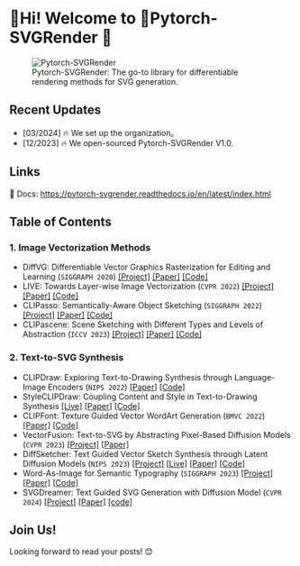 # 👋Hi! Welcome to 🤗Pytorch-SVGRender 👋

<figure class="image text-center">
<img src="./assets/cover.png" alt="Pytorch-SVGRender">
<figcaption>Pytorch-SVGRender: The go-to library for differentiable rendering methods for SVG generation.</figcaption>
</figure>

## Recent Updates

- [03/2024] 🔥 We set up the organization。
- [12/2023] 🔥 We open-sourced Pytorch-SVGRender V1.0.

## Links

<!-- 🌐 Project: https://ximinng.github.io/PyTorch-SVGRender-project/ <br/> -->
<!-- 📁 Code: https://github.com/ximinng/PyTorch-SVGRender <br /> -->
📄 Docs: https://pytorch-svgrender.readthedocs.io/en/latest/index.html

## Table of Contents

### 1. Image Vectorization Methods

- DiffVG: Differentiable Vector Graphics Rasterization for Editing and Learning (`SIGGRAPH 2020`)
  [[Project]](https://people.csail.mit.edu/tzumao/diffvg/) [[Paper]](https://cseweb.ucsd.edu/~tzli/diffvg/diffvg.pdf) [[Code]](https://github.com/BachiLi/diffvg)
- LIVE: Towards Layer-wise Image Vectorization (`CVPR 2022`)
  [[Project]](https://ma-xu.github.io/LIVE/) [[Paper]](https://ma-xu.github.io/LIVE/index_files/CVPR22_LIVE_main.pdf) [[Code]](https://github.com/Picsart-AI-Research/LIVE-Layerwise-Image-Vectorization)
- CLIPasso: Semantically-Aware Object Sketching (`SIGGRAPH 2022`)
  [[Project]](https://clipasso.github.io/clipasso/) [[Paper]](https://arxiv.org/abs/2202.05822) [[Code]](https://github.com/yael-vinker/CLIPasso)
- CLIPascene: Scene Sketching with Different Types and Levels of Abstraction (`ICCV 2023`)
  [[Project]](https://clipascene.github.io/CLIPascene/) [[Paper]](https://arxiv.org/abs/2211.17256) [[Code]](https://github.com/yael-vinker/SceneSketch)

### 2. Text-to-SVG Synthesis

- CLIPDraw: Exploring Text-to-Drawing Synthesis through Language-Image Encoders (`NIPS 2022`)
  [[Paper]](https://arxiv.org/abs/2106.14843) [[Code]](https://github.com/kvfrans/clipdraw)
- StyleCLIPDraw: Coupling Content and Style in Text-to-Drawing Synthesis
  [[Live]](https://slideslive.com/38970834/styleclipdraw-coupling-content-and-style-in-texttodrawing-synthesis?ref=account-folder-92044-folders) [[Paper]](https://arxiv.org/abs/2202.12362) [[Code]](https://github.com/pschaldenbrand/StyleCLIPDraw)
- CLIPFont: Texture Guided Vector WordArt Generation (`BMVC 2022`)
  [[Paper]](https://bmvc2022.mpi-inf.mpg.de/0543.pdf) [[Code]](https://github.com/songyiren98/CLIPFont)
- VectorFusion: Text-to-SVG by Abstracting Pixel-Based Diffusion Models (`CVPR 2023`)
  [[Project]](https://vectorfusion.github.io/) [[Paper]](https://openaccess.thecvf.com/content/CVPR2023/papers/Jain_VectorFusion_Text-to-SVG_by_Abstracting_Pixel-Based_Diffusion_Models_CVPR_2023_paper.pdf)
- DiffSketcher: Text Guided Vector Sketch Synthesis through Latent Diffusion Models (`NIPS 2023`)
  [[Project]](https://ximinng.github.io/DiffSketcher-project/) [[Live]](https://neurips.cc/virtual/2023/poster/72425) [[Paper]](https://arxiv.org/abs/2306.14685) [[Code]](https://github.com/ximinng/DiffSketcher)
- Word-As-Image for Semantic Typography (`SIGGRAPH 2023`)
  [[Project]](https://wordasimage.github.io/Word-As-Image-Page/) [[Paper]](https://arxiv.org/abs/2303.01818) [[Code]](https://github.com/Shiriluz/Word-As-Image)
- SVGDreamer: Text Guided SVG Generation with Diffusion Model (`CVPR 2024`)
  [[Project]](https://ximinng.github.io/SVGDreamer-project/) [[Paper]](https://arxiv.org/abs/2312.16476) [[code]](https://github.com/ximinng/SVGDreamer)

## Join Us!

Looking forward to read your posts! 😊
